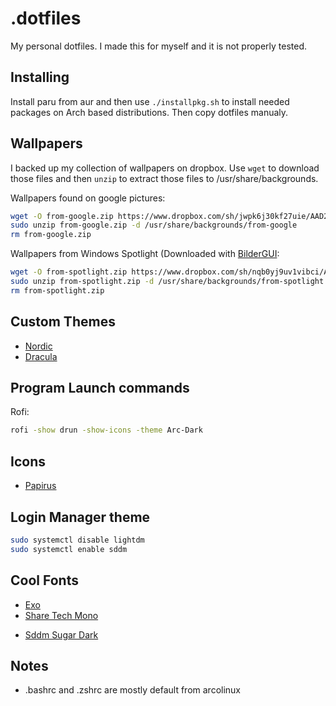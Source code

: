 # .dotfiles
My personal dotfiles. I made this for myself and it is not properly tested.

## Installing
Install paru from aur and then use `./installpkg.sh` to install needed packages on Arch based distributions.
Then copy dotfiles manualy.

## Wallpapers
I backed up my collection of wallpapers on dropbox. Use `wget` to download those files and then `unzip` to extract those files to /usr/share/backgrounds.

Wallpapers found on google pictures:
```sh
wget -O from-google.zip https://www.dropbox.com/sh/jwpk6j30kf27uie/AAD2ql1Lt_4vTmNc93nnOOxoa?dl=1
sudo unzip from-google.zip -d /usr/share/backgrounds/from-google
rm from-google.zip
```

Wallpapers from Windows Spotlight (Downloaded with [BilderGUI](https://github.com/NietroMiner00/BilderGui):
```sh
wget -O from-spotlight.zip https://www.dropbox.com/sh/nqb0yj9uv1vibci/AAAAgY7YDVB0RgqSfkMaDqICa?dl=1
sudo unzip from-spotlight.zip -d /usr/share/backgrounds/from-spotlight
rm from-spotlight.zip
```
## Custom Themes 
* [Nordic](https://github.com/EliverLara/Nordic)
* [Dracula](https://github.com/dracula/gtk)

## Program Launch commands
Rofi: 
```sh 
rofi -show drun -show-icons -theme Arc-Dark 
```

## Icons
* [Papirus](https://github.com/PapirusDevelopmentTeam/papirus-icon-theme)

## Login Manager theme
```sh
sudo systemctl disable lightdm
sudo systemctl enable sddm
```

## Cool Fonts
- [Exo](https://www.fontsquirrel.com/fonts/exo)
- [Share Tech Mono](https://fonts.google.com/specimen/Share+Tech+Mono)

* [Sddm Sugar Dark](https://github.com/MarianArlt/sddm-sugar-dark)

## Notes

* .bashrc and .zshrc are mostly default from arcolinux
